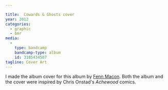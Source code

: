 ```yaml
---

title:  Cowards & Ghosts cover
year: 2012
categories:
  - graphic
  - bmr
media:
  -
    type: bandcamp
    bandcamp-type: album
    id: 3185434507
tagline: Cover Art
---
```

I made the album cover for this album by [Fenn Macon](//fenn.in/). Both the album and the cover were inspired by Chris Onstad's *Achewood* comics.
